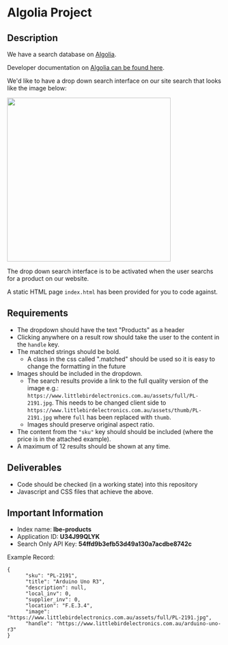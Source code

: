 # Algolia Project

## Description

We have a search database on [Algolia](https://www.algolia.com/doc/). 

Developer documentation on [Algolia can be found here](https://www.algolia.com/doc/).

We'd like to have a drop down search interface on our site search that looks like the image below: 

<img src="https://raw.githubusercontent.com/schappim/algolia-project/master/dropdown-example.png" width=383 style="width:383px!important;"/>

The drop down search interface is to be activated when the user searchs for a product on our website. 

A static HTML page `index.html` has been provided for you to code against.

## Requirements

- The dropdown should have the text "Products" as a header
- Clicking anywhere on a result row should take the user to the content in the `handle` key.
- The matched strings should be bold. 
  - A class in the css called ".matched" should be used so it is easy to change the formatting in the future
- Images should be included in the dropdown.
  - The search results provide a link to the full quality version of the image e.g.: `https://www.littlebirdelectronics.com.au/assets/full/PL-2191.jpg`. This needs to be changed client side to `https://www.littlebirdelectronics.com.au/assets/thumb/PL-2191.jpg` where `full` has been replaced with `thumb`.
  - Images should preserve original aspect ratio.
- The content from the `"sku"` key should should be included (where the price is in the attached example).
- A maximum of 12 results should be shown at any time.


## Deliverables

- Code should be checked (in a working state) into this repository
- Javascript and CSS files that achieve the above.


## Important Information 


- Index name: **lbe-products**
- Application ID: **U34J99QLYK**
- Search Only API Key: **54ffd9b3efb53d49a130a7acdbe8742c**

Example Record: 

```
{
      "sku": "PL-2191",
      "title": "Arduino Uno R3",
      "description": null,
      "local_inv": 0,
      "supplier_inv": 0,
      "location": "F.E.3.4",
      "image": "https://www.littlebirdelectronics.com.au/assets/full/PL-2191.jpg",
      "handle": "https://www.littlebirdelectronics.com.au/arduino-uno-r3"
}
```
